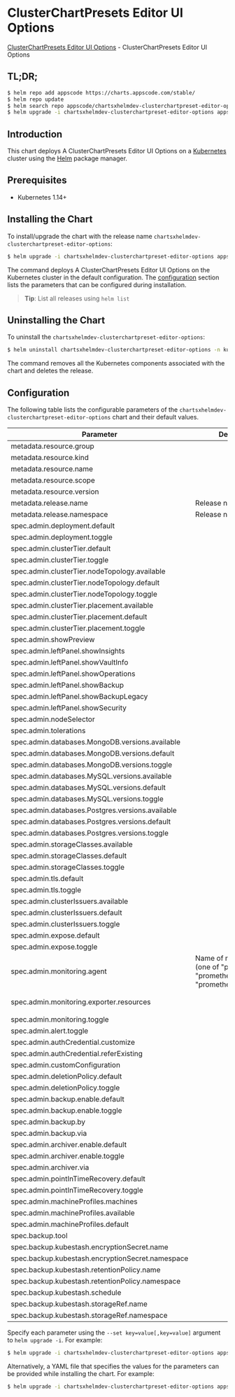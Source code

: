 # ClusterChartPresets Editor UI Options

[ClusterChartPresets Editor UI Options](https://byte.builders) - ClusterChartPresets Editor UI Options

## TL;DR;

```bash
$ helm repo add appscode https://charts.appscode.com/stable/
$ helm repo update
$ helm search repo appscode/chartsxhelmdev-clusterchartpreset-editor-options --version=v0.22.0
$ helm upgrade -i chartsxhelmdev-clusterchartpreset-editor-options appscode/chartsxhelmdev-clusterchartpreset-editor-options -n kube-system --create-namespace --version=v0.22.0
```

## Introduction

This chart deploys A ClusterChartPresets Editor UI Options on a [Kubernetes](http://kubernetes.io) cluster using the [Helm](https://helm.sh) package manager.

## Prerequisites

- Kubernetes 1.14+

## Installing the Chart

To install/upgrade the chart with the release name `chartsxhelmdev-clusterchartpreset-editor-options`:

```bash
$ helm upgrade -i chartsxhelmdev-clusterchartpreset-editor-options appscode/chartsxhelmdev-clusterchartpreset-editor-options -n kube-system --create-namespace --version=v0.22.0
```

The command deploys A ClusterChartPresets Editor UI Options on the Kubernetes cluster in the default configuration. The [configuration](#configuration) section lists the parameters that can be configured during installation.

> **Tip**: List all releases using `helm list`

## Uninstalling the Chart

To uninstall the `chartsxhelmdev-clusterchartpreset-editor-options`:

```bash
$ helm uninstall chartsxhelmdev-clusterchartpreset-editor-options -n kube-system
```

The command removes all the Kubernetes components associated with the chart and deletes the release.

## Configuration

The following table lists the configurable parameters of the `chartsxhelmdev-clusterchartpreset-editor-options` chart and their default values.

|                    Parameter                     |                                             Description                                              |                                        Default                                        |
|--------------------------------------------------|------------------------------------------------------------------------------------------------------|---------------------------------------------------------------------------------------|
| metadata.resource.group                          |                                                                                                      | <code>charts.x-helm.dev</code>                                                        |
| metadata.resource.kind                           |                                                                                                      | <code>ClusterChartPreset</code>                                                       |
| metadata.resource.name                           |                                                                                                      | <code>clusterchartpresets</code>                                                      |
| metadata.resource.scope                          |                                                                                                      | <code>Cluster</code>                                                                  |
| metadata.resource.version                        |                                                                                                      | <code>v1alpha1</code>                                                                 |
| metadata.release.name                            | Release name                                                                                         | <code>""</code>                                                                       |
| metadata.release.namespace                       | Release namespace                                                                                    | <code>""</code>                                                                       |
| spec.admin.deployment.default                    |                                                                                                      | <code>Shared</code>                                                                   |
| spec.admin.deployment.toggle                     |                                                                                                      | <code>true</code>                                                                     |
| spec.admin.clusterTier.default                   |                                                                                                      | <code>"GeneralPurpose"</code>                                                         |
| spec.admin.clusterTier.toggle                    |                                                                                                      | <code>true</code>                                                                     |
| spec.admin.clusterTier.nodeTopology.available    |                                                                                                      | <code>[]</code>                                                                       |
| spec.admin.clusterTier.nodeTopology.default      |                                                                                                      | <code>""</code>                                                                       |
| spec.admin.clusterTier.nodeTopology.toggle       |                                                                                                      | <code>true</code>                                                                     |
| spec.admin.clusterTier.placement.available       |                                                                                                      | <code>[]</code>                                                                       |
| spec.admin.clusterTier.placement.default         |                                                                                                      | <code>""</code>                                                                       |
| spec.admin.clusterTier.placement.toggle          |                                                                                                      | <code>true</code>                                                                     |
| spec.admin.showPreview                           |                                                                                                      | <code>false</code>                                                                    |
| spec.admin.leftPanel.showInsights                |                                                                                                      | <code>true</code>                                                                     |
| spec.admin.leftPanel.showVaultInfo               |                                                                                                      | <code>true</code>                                                                     |
| spec.admin.leftPanel.showOperations              |                                                                                                      | <code>true</code>                                                                     |
| spec.admin.leftPanel.showBackup                  |                                                                                                      | <code>true</code>                                                                     |
| spec.admin.leftPanel.showBackupLegacy            |                                                                                                      | <code>false</code>                                                                    |
| spec.admin.leftPanel.showSecurity                |                                                                                                      | <code>false</code>                                                                    |
| spec.admin.nodeSelector                          |                                                                                                      | <code>{}</code>                                                                       |
| spec.admin.tolerations                           |                                                                                                      | <code>[]</code>                                                                       |
| spec.admin.databases.MongoDB.versions.available  |                                                                                                      | <code>[]</code>                                                                       |
| spec.admin.databases.MongoDB.versions.default    |                                                                                                      | <code>""</code>                                                                       |
| spec.admin.databases.MongoDB.versions.toggle     |                                                                                                      | <code>true</code>                                                                     |
| spec.admin.databases.MySQL.versions.available    |                                                                                                      | <code>[]</code>                                                                       |
| spec.admin.databases.MySQL.versions.default      |                                                                                                      | <code>""</code>                                                                       |
| spec.admin.databases.MySQL.versions.toggle       |                                                                                                      | <code>true</code>                                                                     |
| spec.admin.databases.Postgres.versions.available |                                                                                                      | <code>[]</code>                                                                       |
| spec.admin.databases.Postgres.versions.default   |                                                                                                      | <code>""</code>                                                                       |
| spec.admin.databases.Postgres.versions.toggle    |                                                                                                      | <code>true</code>                                                                     |
| spec.admin.storageClasses.available              |                                                                                                      | <code>[]</code>                                                                       |
| spec.admin.storageClasses.default                |                                                                                                      | <code>""</code>                                                                       |
| spec.admin.storageClasses.toggle                 |                                                                                                      | <code>true</code>                                                                     |
| spec.admin.tls.default                           |                                                                                                      | <code>false</code>                                                                    |
| spec.admin.tls.toggle                            |                                                                                                      | <code>true</code>                                                                     |
| spec.admin.clusterIssuers.available              |                                                                                                      | <code>[]</code>                                                                       |
| spec.admin.clusterIssuers.default                |                                                                                                      | <code>""</code>                                                                       |
| spec.admin.clusterIssuers.toggle                 |                                                                                                      | <code>true</code>                                                                     |
| spec.admin.expose.default                        |                                                                                                      | <code>true</code>                                                                     |
| spec.admin.expose.toggle                         |                                                                                                      | <code>true</code>                                                                     |
| spec.admin.monitoring.agent                      | Name of monitoring agent (one of "prometheus.io", "prometheus.io/operator", "prometheus.io/builtin") | <code>prometheus.io/operator</code>                                                   |
| spec.admin.monitoring.exporter.resources         |                                                                                                      | <code>{"limits":{"memory":"256Mi"},"requests":{"cpu":"100m","memory":"128Mi"}}</code> |
| spec.admin.monitoring.toggle                     |                                                                                                      | <code>true</code>                                                                     |
| spec.admin.alert.toggle                          |                                                                                                      | <code>true</code>                                                                     |
| spec.admin.authCredential.customize              |                                                                                                      | <code>true</code>                                                                     |
| spec.admin.authCredential.referExisting          |                                                                                                      | <code>true</code>                                                                     |
| spec.admin.customConfiguration                   |                                                                                                      | <code>true</code>                                                                     |
| spec.admin.deletionPolicy.default                |                                                                                                      | <code>WipeOut</code>                                                                  |
| spec.admin.deletionPolicy.toggle                 |                                                                                                      | <code>true</code>                                                                     |
| spec.admin.backup.enable.default                 |                                                                                                      | <code>true</code>                                                                     |
| spec.admin.backup.enable.toggle                  |                                                                                                      | <code>true</code>                                                                     |
| spec.admin.backup.by                             |                                                                                                      | <code>BackupConfiguration</code>                                                      |
| spec.admin.backup.via                            |                                                                                                      | <code>Restic</code>                                                                   |
| spec.admin.archiver.enable.default               |                                                                                                      | <code>false</code>                                                                    |
| spec.admin.archiver.enable.toggle                |                                                                                                      | <code>true</code>                                                                     |
| spec.admin.archiver.via                          |                                                                                                      | <code>Restic</code>                                                                   |
| spec.admin.pointInTimeRecovery.default           |                                                                                                      | <code>false</code>                                                                    |
| spec.admin.pointInTimeRecovery.toggle            |                                                                                                      | <code>true</code>                                                                     |
| spec.admin.machineProfiles.machines              |                                                                                                      | <code>[]</code>                                                                       |
| spec.admin.machineProfiles.available             |                                                                                                      | <code>[]</code>                                                                       |
| spec.admin.machineProfiles.default               |                                                                                                      | <code>""</code>                                                                       |
| spec.backup.tool                                 |                                                                                                      | <code>KubeStash</code>                                                                |
| spec.backup.kubestash.encryptionSecret.name      |                                                                                                      | <code></code>                                                                         |
| spec.backup.kubestash.encryptionSecret.namespace |                                                                                                      | <code></code>                                                                         |
| spec.backup.kubestash.retentionPolicy.name       |                                                                                                      | <code></code>                                                                         |
| spec.backup.kubestash.retentionPolicy.namespace  |                                                                                                      | <code></code>                                                                         |
| spec.backup.kubestash.schedule                   |                                                                                                      | <code>'*/30 * * * *'</code>                                                           |
| spec.backup.kubestash.storageRef.name            |                                                                                                      | <code></code>                                                                         |
| spec.backup.kubestash.storageRef.namespace       |                                                                                                      | <code></code>                                                                         |


Specify each parameter using the `--set key=value[,key=value]` argument to `helm upgrade -i`. For example:

```bash
$ helm upgrade -i chartsxhelmdev-clusterchartpreset-editor-options appscode/chartsxhelmdev-clusterchartpreset-editor-options -n kube-system --create-namespace --version=v0.22.0 --set metadata.resource.group=charts.x-helm.dev
```

Alternatively, a YAML file that specifies the values for the parameters can be provided while
installing the chart. For example:

```bash
$ helm upgrade -i chartsxhelmdev-clusterchartpreset-editor-options appscode/chartsxhelmdev-clusterchartpreset-editor-options -n kube-system --create-namespace --version=v0.22.0 --values values.yaml
```
